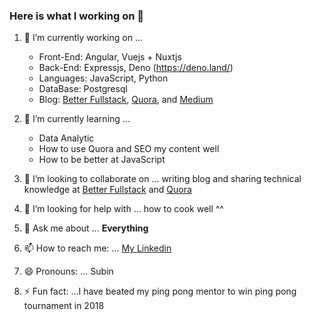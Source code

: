 ### Here is what I working on 👋

1. 🔭 I’m currently working on ...
    - Front-End: Angular, Vuejs + Nuxtjs
    - Back-End: Expressjs, Deno (https://deno.land/)
    - Languages: JavaScript, Python
    - DataBase: Postgresql
    - Blog: [Better Fullstack](https://betterfullstack.com/), [Quora](https://www.quora.com/q/cgbxrlafulcelfjr?invite_code=WQivlx6TRLlqqnzZ1VHv), and [Medium](https://medium.com/@transonhoang)
2. 🌱 I’m currently learning ...
    - Data Analytic
    - How to use Quora and SEO my content well
    - How to be better at JavaScript
    
3. 👯 I’m looking to collaborate on ... writing blog and sharing technical knowledge at [Better Fullstack](https://betterfullstack.com/) and [Quora](https://www.quora.com/q/cgbxrlafulcelfjr?invite_code=WQivlx6TRLlqqnzZ1VHv)
4. 🤔 I’m looking for help with ... how to cook well ^^
5. 💬 Ask me about ... **Everything**
6. 📫 How to reach me: ... [My Linkedin](https://www.linkedin.com/in/hoangtranson/)
7. 😄 Pronouns: ... Subin
8. ⚡ Fun fact: ...I have beated my ping pong mentor to win ping pong tournament in 2018
